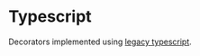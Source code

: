 # Typescript

Decorators implemented using [legacy typescript](https://www.typescriptlang.org/docs/handbook/decorators.html).
